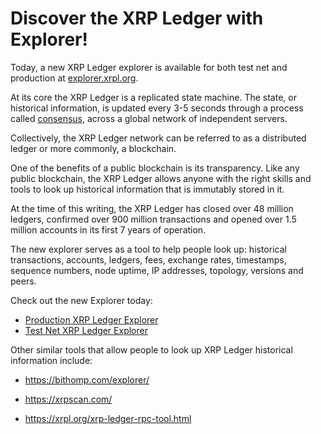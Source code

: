 # Discover the XRP Ledger with Explorer!

Today, a new XRP Ledger explorer is available for both test net and production at [explorer.xrpl.org](https://explorer.xrpl.org/).

<!-- BREAK -->

At its core the XRP Ledger is a replicated state machine. The state, or historical information, is updated every 3-5 seconds through a process called [consensus](https://xrpl.org/consensus-network.html), across a global network of independent servers.

Collectively, the XRP Ledger network can be referred to as a distributed ledger or more commonly, a blockchain.

One of the benefits of a public blockchain is its transparency. Like any public blockchain, the XRP Ledger allows anyone with the right skills and tools to look up historical information that is immutably stored in it.

At the time of this writing, the XRP Ledger has closed over 48 million ledgers, confirmed over 900 million transactions and opened over 1.5 million accounts in its first 7 years of operation.

The new explorer serves as a tool to help people look up: historical transactions, accounts, ledgers, fees, exchange rates, timestamps, sequence numbers, node uptime, IP addresses, topology, versions and peers.

Check out the new Explorer today:

- [Production XRP Ledger Explorer](http://livenet.xrpl.org/)
- [Test Net XRP Ledger Explorer](https://testnet.xrpl.org/)

Other similar tools that allow people to look up XRP Ledger historical information include:

- <https://bithomp.com/explorer/>

- <https://xrpscan.com/>

- <https://xrpl.org/xrp-ledger-rpc-tool.html>
